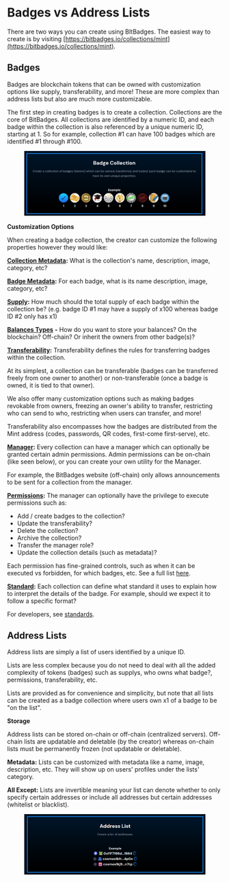# Badges vs Address Lists

There are two ways you can create using BItBadges. The easiest way to create is by visiting [https://bitbadges.io/collections/mint](https://bitbadges.io/collections/mint).

## **Badges**

Badges are blockchain tokens that can be owned with customization options like supply, transferability, and more! These are more complex than address lists but also are much more customizable.

The first step in creating badges is to create a collection. Collections are the core of BitBadges. All collections are identified by a numeric ID, and each badge within the collection is also referenced by a unique numeric ID, starting at 1. So for example, collection #1 can have 100 badges which are identified #1 through #100.

<figure><img src="../../.gitbook/assets/image (5).png" alt=""><figcaption></figcaption></figure>

**Customization Options**

When creating a badge collection, the creator can customize the following properties however they would like:

[**Collection Metadata**](metadata.md)**:** What is the collection's name, description, image, category, etc?

[**Badge Metadata**](metadata.md)**:** For each badge, what is its name description, image, category, etc?

[**Supply**](total-supplys.md)**:** How much should the total supply of each badge within the collection be? (e.g. badge ID #1 may have a supply of x100 whereas badge ID #2 only has x1)

[**Balances Types**](balances-types.md) **-** How do you want to store your balances? On the blockchain? Off-chain? Or inherit the owners from other badge(s)?

[**Transferability**](transferability.md)**:** Transferability defines the rules for transferring badges within the collection.&#x20;

At its simplest, a collection can be transferable (badges can be transferred freely from one owner to another) or non-transferable (once a badge is owned, it is tied to that owner).

We also offer many customization options such as making badges revokable from owners, freezing an owner's ability to transfer, restricting who can send to who, restricting when users can transfer, and more!

Transferability also encompasses how the badges are distributed from the Mint address (codes, passwords, QR codes, first-come first-serve), etc.

[**Manager**](manager.md)**:** Every collection can have a manager which can optionally be granted certain admin permissions. Admin permissions can be on-chain (like seen below), or you can create your own utility for the Manager.&#x20;

For example, the BitBadges website (off-chain) only allows announcements to be sent for a collection from the manager.

[**Permissions**](manager.md)**:** The manager can optionally have the privilege to execute permissions such as:

* Add / create badges to the collection?
* Update the transferability?
* Delete the collection?
* Archive the collection?
* Transfer the manager role?
* Update the collection details (such as metadata)?

Each permission has fine-grained controls, such as when it can be executed vs forbidden, for which badges, etc. See a full list [here](manager.md).

[**Standard**](standards.md)**:** Each collection can define what standard it uses to explain how to interpret the details of the badge. For example, should we expect it to follow a specific format?

For developers, see [standards](../../for-developers/collection-interface/standards.md).

## Address Lists

Address lists are simply a list of users identified by a unique ID.&#x20;

Lists are less complex because you do not need to deal with all the added complexity of tokens (badges) such as supplys, who owns what badge?, permissions, transferability, etc.&#x20;

Lists are provided as for convenience and simplicity, but note that all lists can be created as a badge collection where users own x1 of a badge to be "on the list".

**Storage**

Address lists can be stored on-chain or off-chain (centralized servers). Off-chain lists are updatable and deletable (by the creator) whereas on-chain lists must be permanently frozen (not updatable or deletable).&#x20;

**Metadata:** Lists can be customized with metadata like a name, image, description, etc. They will show up on users' profiles under the lists' category.

**All Except:** Lists are invertible meaning your list can denote whether to only specify certain addresses or include all addresses but certain addresses (whitelist or blacklist).

<figure><img src="../../.gitbook/assets/image (6).png" alt=""><figcaption></figcaption></figure>
